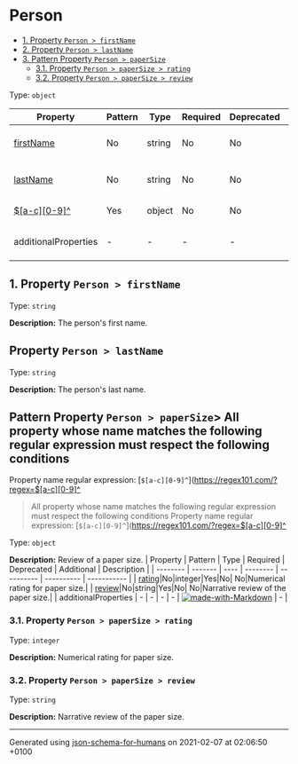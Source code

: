 # Person

- [1. Property `Person > firstName`](#firstName)
- [2. Property `Person > lastName`](#lastName)
- [3. Pattern Property `Person > paperSize`](#pattern1)
  - [3.1. Property `Person > paperSize > rating`](#pattern1_rating)
  - [3.2. Property `Person > paperSize > review`](#pattern1_review)

Type: `object`

| Property | Pattern | Type | Required | Deprecated | Additional | Description |
| -------- | ------- | ---- | -------- | ---------- | ---------- | ----------- |
| [firstName](#firstName)|No|string|No|No| No|The person's first name.|
| [lastName](#lastName)|No|string|No|No| No|The person's last name.|
| [$[a-c][0-9]^](#pattern1)|Yes|object|No|No| No|Review of a paper size.|
  | additionalProperties | - | - | - | - |  [![made-with-Markdown](https://img.shields.io/badge/Any%20type-allowed-green)](# "Additional Properties of any type are allowed.") | - |

## <a name="firstName"></a>1. Property `Person > firstName`

Type: `string`

**Description:** The person's first name.

## Property `Person > lastName`

Type: `string`

**Description:** The person's last name.

## Pattern Property `Person > paperSize`> All property whose name matches the following regular expression must respect the following conditions
  Property name regular expression: 
[`$[a-c][0-9]^`](https://regex101.com/?regex=$[a-c][0-9]^

> All property whose name matches the following regular expression must respect the following conditions
  Property name regular expression: 
[`$[a-c][0-9]^`](https://regex101.com/?regex=$[a-c][0-9]^

Type: `object`

**Description:** Review of a paper size.
| Property | Pattern | Type | Required | Deprecated | Additional | Description |
| -------- | ------- | ---- | -------- | ---------- | ---------- | ----------- |
| [rating](#pattern1_rating)|No|integer|Yes|No| No|Numerical rating for paper size.|
| [review](#pattern1_review)|No|string|Yes|No| No|Narrative review of the paper size.|
  | additionalProperties | - | - | - | - |  [![made-with-Markdown](https://img.shields.io/badge/Any%20type-allowed-green)](# "Additional Properties of any type are allowed.") | - |

### <a name="pattern1_rating"></a>3.1. Property `Person > paperSize > rating`

Type: `integer`

**Description:** Numerical rating for paper size.

### <a name="pattern1_review"></a>3.2. Property `Person > paperSize > review`

Type: `string`

**Description:** Narrative review of the paper size.

----------------------------------------------------------------------------------------------------------------------------
Generated using [json-schema-for-humans](https://github.com/coveooss/json-schema-for-humans) on 2021-02-07 at 02:06:50 +0100